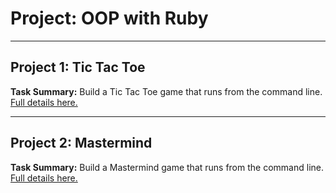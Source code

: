 # Project: OOP with Ruby

___

## Project 1: Tic Tac Toe
**Task Summary:** Build a Tic Tac Toe game that runs from the command line. [Full details here.](http://www.theodinproject.com/ruby-programming/oop?ref=lc-pb)
___

## Project 2: Mastermind
**Task Summary:** Build a Mastermind game that runs from the command line. [Full details here.](http://www.theodinproject.com/ruby-programming/oop?ref=lc-pb)

